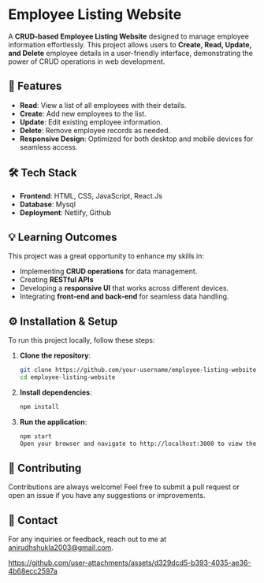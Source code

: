 # Employee Listing Website

A **CRUD-based Employee Listing Website** designed to manage employee information effortlessly. This project allows users to **Create, Read, Update, and Delete** employee details in a user-friendly interface, demonstrating the power of CRUD operations in web development.

## 🚀 Features

- **Read**: View a list of all employees with their details.
- **Create**: Add new employees to the list.
- **Update**: Edit existing employee information.
- **Delete**: Remove employee records as needed.
- **Responsive Design**: Optimized for both desktop and mobile devices for seamless access.
  
## 🛠️ Tech Stack

- **Frontend**: HTML, CSS, JavaScript, React.Js
- **Database**: Mysql
- **Deployment**: Netlify, Github

## 💡 Learning Outcomes

This project was a great opportunity to enhance my skills in:

- Implementing **CRUD operations** for data management.
- Creating **RESTful APIs** 
- Developing a **responsive UI** that works across different devices.
- Integrating **front-end and back-end** for seamless data handling.

## ⚙️ Installation & Setup

To run this project locally, follow these steps:

1. **Clone the repository**:
   ```bash
   git clone https://github.com/your-username/employee-listing-website.git
   cd employee-listing-website

2. **Install dependencies**:
    ```bash
   npm install

4. **Run the application**:
     ```bash
   npm start
     Open your browser and navigate to http://localhost:3000 to view the website.

## 🤝 Contributing
Contributions are always welcome! Feel free to submit a pull request or open an issue if you have any suggestions or improvements.

## 📧 Contact
For any inquiries or feedback, reach out to me at anirudhshukla2003@gmail.com.





https://github.com/user-attachments/assets/d329dcd5-b393-4035-ae36-4b68ecc2597a

